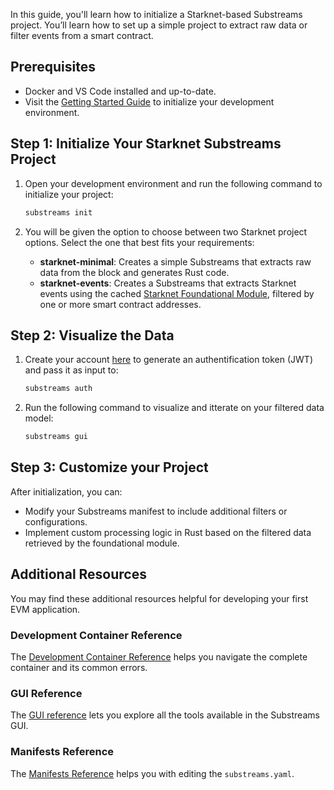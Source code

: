 In this guide, you'll learn how to initialize a Starknet-based Substreams project. You’ll learn how to set up a simple project to extract raw data or filter events from a smart contract.

## Prerequisites

- Docker and VS Code installed and up-to-date.
- Visit the [Getting Started Guide](https://github.com/streamingfast/substreams-starter) to initialize your development environment.

## Step 1: Initialize Your Starknet Substreams Project

1. Open your development environment and run the following command to initialize your project:
    
    ```bash
    substreams init
    ```
    
2. You will be given the option to choose between two Starknet project options. Select the one that best fits your requirements:
    - **starknet-minimal**: Creates a simple Substreams that extracts raw data from the block and generates Rust code.
    - **starknet-events**: Creates a Substreams that extracts Starknet events using the cached [Starknet Foundational Module](https://substreams.dev/streamingfast/starknet-foundational/v0.1.3), filtered by one or more smart contract addresses.


## Step 2: Visualize the Data

1. Create your account [here](https://thegraph.market/) to generate an authentification token (JWT) and pass it as input to: 

    ```bash
    substreams auth
    ```

2. Run the following command to visualize and itterate on your filtered data model:

    ```bash
    substreams gui
    ````

## Step 3: Customize your Project 

After initialization, you can:

- Modify your Substreams manifest to include additional filters or configurations.
- Implement custom processing logic in Rust based on the filtered data retrieved by the foundational module.

## Additional Resources

You may find these additional resources helpful for developing your first EVM application.

### Development Container Reference

The [Development Container Reference](../references/devcontainer-ref.md) helps you navigate the complete container and its common errors. 

### GUI Reference

The [GUI reference](../references/gui.md) lets you explore all the tools available in the Substreams GUI.

### Manifests Reference

The [Manifests Reference](../references/manifests.md) helps you with editing the `substreams.yaml`.

